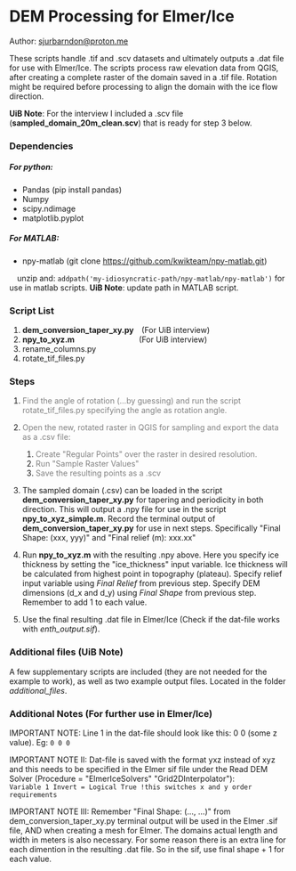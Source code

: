 # DEM Processing for Elmer/Ice
Author: sjurbarndon@proton.me

These scripts handle .tif and .scv datasets and ultimately outputs a .dat file for use with Elmer/Ice. The scripts process raw elevation data from QGIS, after creating a complete raster of the domain saved in a .tif file. Rotation might be required before processing to align the domain with the ice flow direction.

**UiB Note**: For the interview I included a .scv file (**sampled_domain_20m_clean.scv**) that is ready for step 3 below.

### Dependencies

##### For python:
- Pandas (pip install pandas)
- Numpy
- scipy.ndimage
- matplotlib.pyplot

##### For MATLAB:
- npy-matlab (git clone https://github.com/kwikteam/npy-matlab.git) 

&emsp;unzip and: `addpath('my-idiosyncratic-path/npy-matlab/npy-matlab')` for use in matlab scripts. **UiB Note**: update path in MATLAB script. 

### Script List
1. **dem_conversion_taper_xy.py**&emsp;(For UiB interview)
2. **npy_to_xyz.m**&emsp;&emsp;&emsp;&emsp;&emsp;&emsp;&emsp;&emsp;  (For UiB interview)
3. rename_columns.py      
4. rotate_tif_files.py

### Steps
1. <span style="color:grey">Find the angle of rotation (...by guessing) and run the script rotate_tif_files.py specifying the angle as rotation angle.</span>

2. <span style="color:grey">Open the new, rotated raster in QGIS for sampling and export the data as a .csv file:</span> 
   1. <span style="color:grey">Create "Regular Points" over the raster in desired resolution.</span>
   2. <span style="color:grey">Run "Sample Raster Values" </span>
   3. <span style="color:grey">Save the resulting points as a .scv</span>


3. The sampled domain (.csv) can be loaded in the script **dem_conversion_taper_xy.py** for tapering and periodicity in both direction. This will output a .npy file for use in the script **npy_to_xyz_simple.m**. Record the terminal output of **dem_conversion_taper_xy.py** for use in next steps. Specifically "Final Shape: (xxx, yyy)"  and "Final relief (m): xxx.xx"
    
4. Run **npy_to_xyz.m** with the resulting .npy above. Here you specify ice thickness by setting the "ice_thickness" input variable. Ice thickness will be calculated from highest point in topography (plateau). Specify relief input variable using *Final Relief* from previous step. Specify DEM dimensions (d_x and d_y) using *Final Shape* from previous step. Remember to add 1 to each value.

5. Use the final resulting .dat file in Elmer/Ice (Check if the dat-file works with *enth_output.sif*).

### Additional files (UiB Note)
A few supplementary scripts are included (they are not needed for the example to work), as well as two example output files. Located in the folder *additional_files*. 

### Additional Notes (For further use in Elmer/Ice)

IMPORTANT NOTE: 
    Line 1 in the dat-file should look like this: 0 0 (some z value). Eg:
    ` 0 0 0 `

IMPORTANT NOTE II: 
    Dat-file is saved with the format yxz instead of xyz and this needs to be specified
    in the Elmer sif file under the Read DEM Solver (Procedure = "ElmerIceSolvers" "Grid2DInterpolator"):   
        `Variable 1 Invert = Logical True !this switches x and y order requirements`

IMPORTANT NOTE III: 
    Remember  "Final Shape: (..., ...)" from dem_conversion_taper_xy.py terminal output will be used in the Elmer .sif file, AND when creating a mesh for Elmer. The domains actual length and width in meters is also necessary.
    For some reason there is an extra line for each dimention in the resulting .dat file. So in the sif,
    use final shape + 1 for each value.








